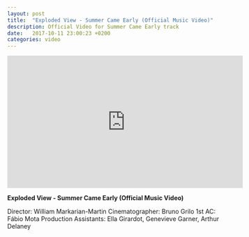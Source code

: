 ```yaml
---
layout: post
title:  "Exploded View - Summer Came Early (Official Music Video)"
description: Official Video for Summer Came Early track
date:   2017-10-11 23:00:23 +0200
categories: video
---
```

<iframe width="540" height="304" src="https://www.youtube.com/embed/o7S71zlVOUM" frameborder="0" allow="autoplay; encrypted-media" allowfullscreen></iframe>

**Exploded View - Summer Came Early (Official Music Video)**

Director: William Markarian-Martin
Cinematographer: Bruno Grilo
1st AC: Fábio Mota
Production Assistants: Ella Girardot, Genevieve Garner, Arthur Delaney
